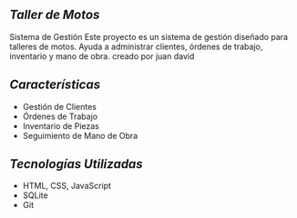 ## *Taller de Motos*

 
 Sistema de Gestión Este proyecto es un sistema de gestión diseñado para talleres de motos. Ayuda a administrar clientes, órdenes de trabajo, inventario y mano de obra. 
 creado por juan david

## *Características*

  - Gestión de Clientes
  - Órdenes de Trabajo 
  - Inventario de Piezas
  - Seguimiento de Mano de Obra 

## *Tecnologías Utilizadas*  

 - HTML, CSS, JavaScript
  - SQLite 
 - Git